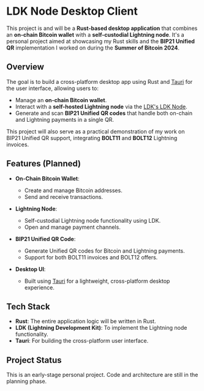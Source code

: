# LDK Node Desktop Client

This project is and will be a **Rust-based desktop application** that combines an **on-chain Bitcoin wallet** with a **self-custodial Lightning node**. It's a personal project aimed at showcasing my Rust skills and the **BIP21 Unified QR** implementation I worked on during the **Summer of Bitcoin 2024**.

## Overview

The goal is to build a cross-platform desktop app using Rust and [Tauri](https://tauri.app) for the user interface, allowing users to:

- Manage an **on-chain Bitcoin wallet**.
- Interact with a **self-hosted Lightning node** via the [LDK's LDK Node](https://github.com/lightningdevkit/ldk-node).
- Generate and scan **BIP21 Unified QR codes** that handle both on-chain and Lightning payments in a single QR.

This project will also serve as a practical demonstration of my work on BIP21 Unified QR support, integrating **BOLT11** and **BOLT12** Lightning invoices.

## Features (Planned)

- **On-Chain Bitcoin Wallet**:
    - Create and manage Bitcoin addresses.
    - Send and receive transactions.

- **Lightning Node**:
    - Self-custodial Lightning node functionality using LDK.
    - Open and manage payment channels.

- **BIP21 Unified QR Code**:
    - Generate Unified QR codes for Bitcoin and Lightning payments.
    - Support for both BOLT11 invoices and BOLT12 offers.

- **Desktop UI**:
    - Built using  [Tauri](https://tauri.app)  for a lightweight, cross-platform desktop experience.

## Tech Stack

- **Rust**: The entire application logic will be written in Rust.
- **LDK (Lightning Development Kit)**: To implement the Lightning node functionality.
- **Tauri**: For building the cross-platform user interface.

## Project Status

This is an early-stage personal project. Code and architecture are still in the planning phase.

